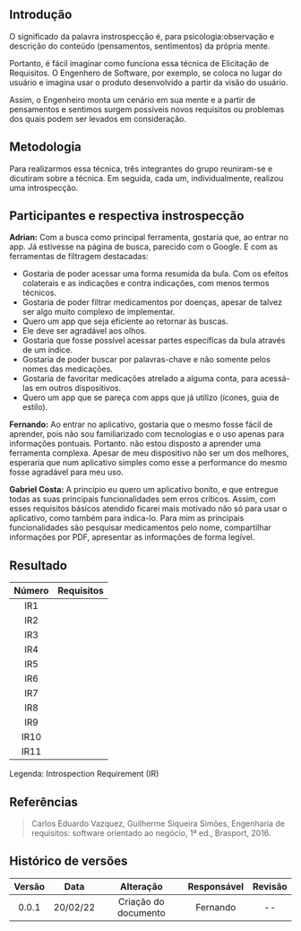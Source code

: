 ## Introdução

  O significado da palavra instrospecção é, para psicologia:observação e descrição do conteúdo (pensamentos, sentimentos) da própria mente.
  
  Portanto, é fácil imaginar como funciona essa técnica de Elicitação de Requisitos. O Engenhero de Software, por exemplo, se coloca no lugar do usuário e imagina usar o produto 
  desenvolvido a partir da visão do usuário.
  
  Assim, o Engenheiro monta um cenário em sua mente e a partir de pensamentos e sentimos surgem possíveis novos requisitos ou problemas dos quais podem ser levados em consideração.
  
## Metodologia 
  
  Para realizarmos essa técnica, três integrantes do grupo reuniram-se e dicutiram sobre a técnica. Em seguida, cada um, individualmente, realizou uma introspecção.
  
## Participantes e respectiva instrospecção

  **Adrian:** Com a busca como principal ferramenta, gostaria que, ao entrar no app. Já estivesse na página de busca, parecido com o Google. 
   E com as ferramentas de filtragem
   destacadas: 
  - Gostaria de poder acessar uma forma resumida da bula. Com os efeitos colaterais e as indicações e contra indicações, com menos termos técnicos. 
  - Gostaria de poder filtrar medicamentos por doenças, apesar de talvez ser algo muito complexo de implementar.
  - Quero um app que seja eficiente ao retornar às buscas. 
  - Ele deve ser agradável aos olhos. 
  - Gostaria que fosse possível acessar partes específicas da bula através de um índice.
  - Gostaria de poder buscar por palavras-chave e não somente pelos nomes das medicações.
  - Gostaria de favoritar medicações atrelado a alguma conta, para acessá-las em outros dispositivos.
  - Quero um app que se pareça com apps que já utilizo (ícones, guia de estilo).
   
   
   **Fernando:** Ao entrar no aplicativo, gostaria que o mesmo fosse fácil de aprender, pois não sou familiarizado com tecnologias e o uso apenas para informações pontuais. Portanto.
   não estou disposto a aprender uma ferramenta complexa.
   Apesar de meu dispositivo não ser um dos melhores, esperaria que num aplicativo simples como esse a performance do mesmo fosse agradável para meu uso.
    
   **Gabriel Costa:** A princípio eu quero um aplicativo bonito, e que entregue todas as suas principais funcionalidades sem erros críticos.  Assim, com esses requisitos básicos
   atendido ficarei mais motivado não só para usar o aplicativo, como também para indica-lo.
   Para mim as principais funcionalidades são pesquisar medicamentos pelo nome, compartilhar informações por PDF, apresentar as informações de forma legível.
   
 ## Resultado
 
 | Número          | Requisitos     | 
 |:-----------------:|:-------------:|
  |IR1| |Acessar uma forma resumida da bula: efeitos colaterais, as indicações e contra indicações, com menos termos técnicos.|
  |IR2| |Filtrar medicamentos por doenças.|
  |IR3| |Acessar partes específicas da bula através de um índice.|
  |IR4| |Buscar por palavras-chave e não somente pelos nomes das medicações.|
  |IR5| |Favoritar medicações atrelado a alguma conta, para acessá-las em outros dispositivos.|
  |IR6| |Designer familiar e bonito.|
  |IR7| |Boa usabilidade.| 
  |IR8| |Boa performance.|
  |IR9| |Pesquisar medicamentos pelo nome.|
  |IR10| |Compartilhar informações por PDF.|
  |IR11| |Boa apresentação da informação pesquisada.|
  
  Legenda: Introspection Requirement (IR)
  
  ## Referências
> Carlos Eduardo Vazquez, Guilherme Siqueira Simões, Engenharia de requisitos: software orientado ao negócio, 1ª ed., Brasport, 2016.

## Histórico de versões
Versão|Data|Alteração|Responsável|Revisão|
:-:|:-:|:-:|:-:|:-:|
0.0.1|20/02/22|Criação do documento|Fernando | -- |
